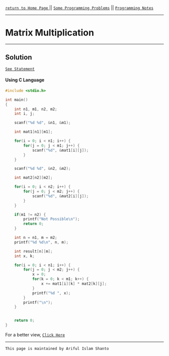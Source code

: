 [ `return to Home Page` ](https://shanto-swe029.github.io) || [`Some Programming Problems`](https://shanto-swe029.github.io/programmingproblems) || [`Programming Notes`](https://shanto-swe029.github.io/programmingnotes)

***

# Matrix Multiplication

***

## Solution

[`See Statement`](https://shanto-swe029.github.io/programmingproblem/matrixmultiplication/statement)

#### Using C Language

```c
#include <stdio.h>

int main()
{
    int n1, m1, n2, m2;
    int i, j;

    scanf("%d %d", &n1, &m1);

    int mat1[n1][m1];

    for(i = 0; i < n1; i++) {
        for(j = 0; j < m1; j++) {
            scanf("%d", &mat1[i][j]);
        }
    }

    scanf("%d %d", &n2, &m2);

    int mat2[n2][m2];

    for(i = 0; i < n2; i++) {
        for(j = 0; j < m2; j++) {
            scanf("%d", &mat2[i][j]);
        }
    }

    if(m1 != n2) {
        printf("Not Possible\n");
        return 0;
    }

    int n = n1, m = m2;
    printf("%d %d\n", n, m);

    int result[n][m];
    int x, k;

    for(i = 0; i < n1; i++) {
        for(j = 0; j < m2; j++) {
            x = 0;
            for(k = 0; k < m1; k++) {
                x += mat1[i][k] * mat2[k][j];
            }
            printf("%d ", x);
        }
        printf("\n");
    }


    return 0;
}
```

For a better view, [`Click Here`](https://pastebin.com/CnrbHkyX)

***

`This page is maintained by Ariful Islam Shanto`
